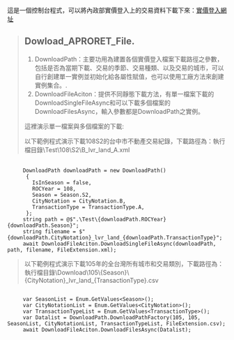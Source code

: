 這是一個控制台程式，可以將內政部實價登入上的交易資料下載下來：[實價登入網址](https://plvr.land.moi.gov.tw/DownloadOpenData "實價登入網址") 
> ## Dowload_APRORET_File.
> 
> 1.   DownloadPath：主要功用為建置各個實價登入檔案下載路徑之參數，包括是否為當期下載、交易的季節、交易種類、以及交易的城市，可以自行創建單一實例並初始化給各屬性賦值，也可以使用工廠方法來創建實例集合。.
> 2.   DownloadFileAciton：提供不同靜態下載方法，有單一檔案下載的DownloadSingleFileAsync和可以下載多個檔案的DownloadFilesAsync，輸入參數都是DownloadPath之實例。
> 
>這裡演示單一檔案與多個檔案的下載:
> <p>以下範例程式演示下載108S2的台中市不動產交易紀錄，下載路徑為：執行檔目錄\Test\108\S2\B_lvr_land_A.xml</p>
<pre><code>
　　　DownloadPath downloadPath = new DownloadPath()
      { 
        IsInSeason = false,
        ROCYear = 108,
        Season = Season.S2,
        CityNotation = CityNotation.B,
        TransactionType = TransactionType.A,
      };
     string path = @$".\Test\{downloadPath.ROCYear}{downloadPath.Season}";
     string filename = $"{downloadPath.CityNotation}_lvr_land_{downloadPath.TransactionType}";
     await DownloadFileAciton.DownloadSingleFileAsync(downloadPath, path, filename, FileExtension.xml);
</code></pre>


> <p>以下範例程式演示下載105年的全台灣所有城市和交易類別，下載路徑為：執行檔目錄\Download\105\{Season}\{CityNotation}_lvr_land_{TransactionType}.csv</p>
<pre><code>
     var SeasonList = Enum.GetValues&ltSeason&gt();
     var CityNotationList = Enum.GetValues&ltCityNotation&gt();
     var TransactionTypeList = Enum.GetValues&ltTransactionType&gt();
     var Datalist = DownloadPath.DownloadPathFactory(105, 105, SeasonList, CityNotationList, TransactionTypeList, FileExtension.csv);
     await DownloadFileAciton.DownloadFilesAsync(Datalist);
</code></pre>












